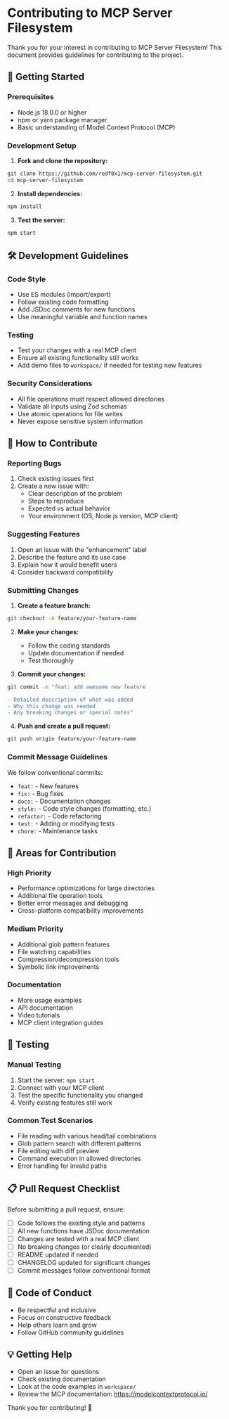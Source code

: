 # Contributing to MCP Server Filesystem

Thank you for your interest in contributing to MCP Server Filesystem! This document provides guidelines for contributing to the project.

## 🚀 Getting Started

### Prerequisites
- Node.js 18.0.0 or higher
- npm or yarn package manager
- Basic understanding of Model Context Protocol (MCP)

### Development Setup

1. **Fork and clone the repository:**
```bash
git clone https://github.com/redf0x1/mcp-server-filesystem.git
cd mcp-server-filesystem
```

2. **Install dependencies:**
```bash
npm install
```

3. **Test the server:**
```bash
npm start
```

## 🛠️ Development Guidelines

### Code Style
- Use ES modules (import/export)
- Follow existing code formatting
- Add JSDoc comments for new functions
- Use meaningful variable and function names

### Testing
- Test your changes with a real MCP client
- Ensure all existing functionality still works
- Add demo files to `workspace/` if needed for testing new features

### Security Considerations
- All file operations must respect allowed directories
- Validate all inputs using Zod schemas
- Use atomic operations for file writes
- Never expose sensitive system information

## 📝 How to Contribute

### Reporting Bugs
1. Check existing issues first
2. Create a new issue with:
   - Clear description of the problem
   - Steps to reproduce
   - Expected vs actual behavior
   - Your environment (OS, Node.js version, MCP client)

### Suggesting Features
1. Open an issue with the "enhancement" label
2. Describe the feature and its use case
3. Explain how it would benefit users
4. Consider backward compatibility

### Submitting Changes

1. **Create a feature branch:**
```bash
git checkout -b feature/your-feature-name
```

2. **Make your changes:**
   - Follow the coding standards
   - Update documentation if needed
   - Test thoroughly

3. **Commit your changes:**
```bash
git commit -m "feat: add awesome new feature

- Detailed description of what was added
- Why this change was needed
- Any breaking changes or special notes"
```

4. **Push and create a pull request:**
```bash
git push origin feature/your-feature-name
```

### Commit Message Guidelines
We follow conventional commits:
- `feat:` - New features
- `fix:` - Bug fixes
- `docs:` - Documentation changes
- `style:` - Code style changes (formatting, etc.)
- `refactor:` - Code refactoring
- `test:` - Adding or modifying tests
- `chore:` - Maintenance tasks

## 🎯 Areas for Contribution

### High Priority
- Performance optimizations for large directories
- Additional file operation tools
- Better error messages and debugging
- Cross-platform compatibility improvements

### Medium Priority
- Additional glob pattern features
- File watching capabilities
- Compression/decompression tools
- Symbolic link improvements

### Documentation
- More usage examples
- API documentation
- Video tutorials
- MCP client integration guides

## 🧪 Testing

### Manual Testing
1. Start the server: `npm start`
2. Connect with your MCP client
3. Test the specific functionality you changed
4. Verify existing features still work

### Common Test Scenarios
- File reading with various head/tail combinations
- Glob pattern search with different patterns
- File editing with diff preview
- Command execution in allowed directories
- Error handling for invalid paths

## 📋 Pull Request Checklist

Before submitting a pull request, ensure:

- [ ] Code follows the existing style and patterns
- [ ] All new functions have JSDoc documentation
- [ ] Changes are tested with a real MCP client
- [ ] No breaking changes (or clearly documented)
- [ ] README updated if needed
- [ ] CHANGELOG updated for significant changes
- [ ] Commit messages follow conventional format

## 🤝 Code of Conduct

- Be respectful and inclusive
- Focus on constructive feedback
- Help others learn and grow
- Follow GitHub community guidelines

## 💡 Getting Help

- Open an issue for questions
- Check existing documentation
- Look at the code examples in `workspace/`
- Review the MCP documentation: https://modelcontextprotocol.io/

Thank you for contributing! 🎉
